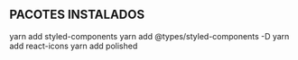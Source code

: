 ## PACOTES INSTALADOS

yarn add styled-components
yarn add @types/styled-components -D
yarn add react-icons
yarn add polished